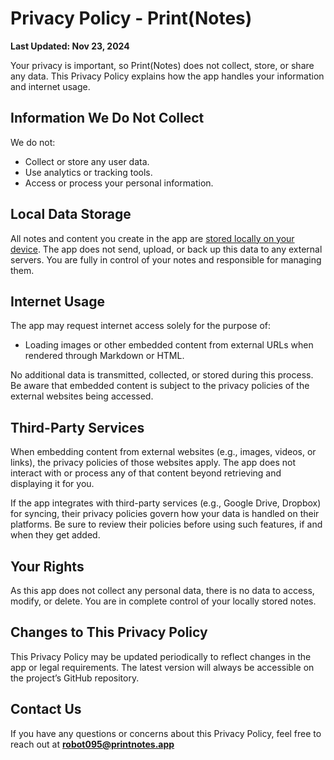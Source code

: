 # Privacy Policy - Print(Notes)

**Last Updated: Nov 23, 2024**

Your privacy is important, so Print(Notes) does not collect, store, or share any data. This Privacy Policy explains how the app handles your information and internet usage.

## Information We Do Not Collect

We do not:

- Collect or store any user data.
- Use analytics or tracking tools.
- Access or process your personal information.

## Local Data Storage

All notes and content you create in the app are <u>stored locally on your device</u>. The app does not send, upload, or back up this data to any external servers. You are fully in control of your notes and responsible for managing them.

## Internet Usage

The app may request internet access solely for the purpose of:

- Loading images or other embedded content from external URLs when rendered through Markdown or HTML.

No additional data is transmitted, collected, or stored during this process. Be aware that embedded content is subject to the privacy policies of the external websites being accessed.

## Third-Party Services

When embedding content from external websites (e.g., images, videos, or links), the privacy policies of those websites apply. The app does not interact with or process any of that content beyond retrieving and displaying it for you.

If the app integrates with third-party services (e.g., Google Drive, Dropbox) for syncing, their privacy policies govern how your data is handled on their platforms. Be sure to review their policies before using such features, if and when they get added.

## Your Rights

As this app does not collect any personal data, there is no data to access, modify, or delete. You are in complete control of your locally stored notes.

## Changes to This Privacy Policy

This Privacy Policy may be updated periodically to reflect changes in the app or legal requirements. The latest version will always be accessible on the project’s GitHub repository.

## Contact Us

If you have any questions or concerns about this Privacy Policy, feel free to reach out at **<u>robot095@printnotes.app</u>**
